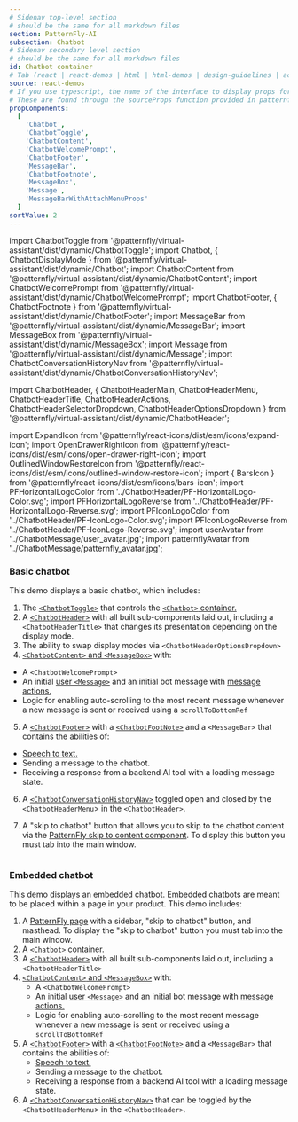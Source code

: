 ```yaml
---
# Sidenav top-level section
# should be the same for all markdown files
section: PatternFly-AI
subsection: Chatbot
# Sidenav secondary level section
# should be the same for all markdown files
id: Chatbot container
# Tab (react | react-demos | html | html-demos | design-guidelines | accessibility)
source: react-demos
# If you use typescript, the name of the interface to display props for
# These are found through the sourceProps function provided in patternfly-docs.source.js
propComponents:
  [
    'Chatbot',
    'ChatbotToggle',
    'ChatbotContent',
    'ChatbotWelcomePrompt',
    'ChatbotFooter',
    'MessageBar',
    'ChatbotFootnote',
    'MessageBox',
    'Message',
    'MessageBarWithAttachMenuProps'
  ]
sortValue: 2
---
```


import ChatbotToggle from '@patternfly/virtual-assistant/dist/dynamic/ChatbotToggle';
import Chatbot, { ChatbotDisplayMode } from '@patternfly/virtual-assistant/dist/dynamic/Chatbot';
import ChatbotContent from '@patternfly/virtual-assistant/dist/dynamic/ChatbotContent';
import ChatbotWelcomePrompt from '@patternfly/virtual-assistant/dist/dynamic/ChatbotWelcomePrompt';
import ChatbotFooter, { ChatbotFootnote } from '@patternfly/virtual-assistant/dist/dynamic/ChatbotFooter';
import MessageBar from '@patternfly/virtual-assistant/dist/dynamic/MessageBar';
import MessageBox from '@patternfly/virtual-assistant/dist/dynamic/MessageBox';
import Message from '@patternfly/virtual-assistant/dist/dynamic/Message';
import ChatbotConversationHistoryNav from '@patternfly/virtual-assistant/dist/dynamic/ChatbotConversationHistoryNav';

import ChatbotHeader, {
ChatbotHeaderMain,
ChatbotHeaderMenu,
ChatbotHeaderTitle,
ChatbotHeaderActions,
ChatbotHeaderSelectorDropdown,
ChatbotHeaderOptionsDropdown
} from '@patternfly/virtual-assistant/dist/dynamic/ChatbotHeader';

import ExpandIcon from '@patternfly/react-icons/dist/esm/icons/expand-icon';
import OpenDrawerRightIcon from '@patternfly/react-icons/dist/esm/icons/open-drawer-right-icon';
import OutlinedWindowRestoreIcon from '@patternfly/react-icons/dist/esm/icons/outlined-window-restore-icon';
import { BarsIcon } from '@patternfly/react-icons/dist/esm/icons/bars-icon';
import PFHorizontalLogoColor from '../ChatbotHeader/PF-HorizontalLogo-Color.svg';
import PFHorizontalLogoReverse from '../ChatbotHeader/PF-HorizontalLogo-Reverse.svg';
import PFIconLogoColor from '../ChatbotHeader/PF-IconLogo-Color.svg';
import PFIconLogoReverse from '../ChatbotHeader/PF-IconLogo-Reverse.svg';
import userAvatar from '../ChatbotMessage/user_avatar.jpg';
import patternflyAvatar from '../ChatbotMessage/patternfly_avatar.jpg';

### Basic chatbot

This demo displays a basic chatbot, which includes:

1. The [`<ChatbotToggle>`](/patternfly-ai/chatbot/chatbot-toggle) that controls the [`<Chatbot>` container.](/patternfly-ai/chatbot/chatbot-container)
2. A [`<ChatbotHeader>`](/patternfly-ai/chatbot/chatbot-header) with all built sub-components laid out, including a `<ChatbotHeaderTitle>` that changes its presentation depending on the display mode.
3. The ability to swap display modes via `<ChatbotHeaderOptionsDropdown>`
4. [`<ChatbotContent>` and `<MessageBox>`](/patternfly-ai/chatbot/chatbot-container#content-and-message-box) with:

- A `<ChatbotWelcomePrompt>`
- An initial [user `<Message>`](/patternfly-ai/chatbot/chatbot-messages) and an initial bot message with [message actions.](/patternfly-ai/chatbot/chatbot-messages/#messages-actions)
- Logic for enabling auto-scrolling to the most recent message whenever a new message is sent or received using a `scrollToBottomRef`

5. A [`<ChatbotFooter>`](/patternfly-ai/chatbot/chatbot-footer) with a [`<ChatbotFootNote>`](/patternfly-ai/chatbot/chatbot-footer#footnote-with-popover) and a `<MessageBar>` that contains the abilities of:

- [Speech to text.](/patternfly-ai/chatbot/chatbot-footer#message-bar-with-speech-recognition-and-file-attachment)
- Sending a message to the chatbot.
- Receiving a response from a backend AI tool with a loading message state.

6. A [`<ChatbotConversationHistoryNav>`](/patternfly-ai/chatbot/chatbot-conversation-history) toggled open and closed by the `<ChatbotHeaderMenu`> in the `<ChatbotHeader>`.

7. A "skip to chatbot" button that allows you to skip to the chatbot content via the [PatternFly skip to content component](/components/skip-to-content). To display this button you must tab into the main window.

```js file="./Chatbot.tsx" isFullscreen

```

### Embedded chatbot

This demo displays an embedded chatbot. Embedded chatbots are meant to be placed within a page in your product. This demo includes:

1. A [PatternFly page](/components/page) with a sidebar, "skip to chatbot" button, and masthead. To display the "skip to chatbot" button you must tab into the main window.
2. A [`<Chatbot>`](/patternfly-ai/chatbot/chatbot-container) container.
3. A [`<ChatbotHeader>`](/patternfly-ai/chatbot/chatbot-header) with all built sub-components laid out, including a `<ChatbotHeaderTitle>`
4. [`<ChatbotContent>` and `<MessageBox>`](/patternfly-ai/chatbot/chatbot-container#content-and-message-box) with:
   - A `<ChatbotWelcomePrompt>`
   - An initial [user `<Message>`](/patternfly-ai/chatbot/chatbot-messages) and an initial bot message with [message actions.](/patternfly-ai/chatbot/chatbot-messages/#messages-actions)
   - Logic for enabling auto-scrolling to the most recent message whenever a new message is sent or received using a `scrollToBottomRef`
5. A [`<ChatbotFooter>`](/patternfly-ai/chatbot/chatbot-footer) with a [`<ChatbotFootNote>`](/patternfly-ai/chatbot/chatbot-footer#footnote-with-popover) and a `<MessageBar>` that contains the abilities of:
   - [Speech to text.](/patternfly-ai/chatbot/chatbot-footer#message-bar-with-speech-recognition-and-file-attachment)
   - Sending a message to the chatbot.
   - Receiving a response from a backend AI tool with a loading message state.
6. A [`<ChatbotConversationHistoryNav>`](/patternfly-ai/chatbot/chatbot-conversation-history) that can be toggled by the `<ChatbotHeaderMenu`> in the `<ChatbotHeader>`.

```js file="./EmbeddedChatbot.tsx" isFullscreen

```
